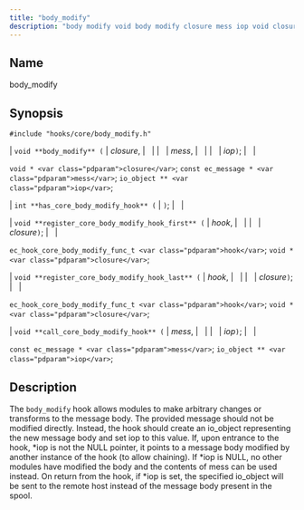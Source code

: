 ```yaml
---
title: "body_modify"
description: "body modify void body modify closure mess iop void closure const ec message mess io object iop int has core body modify hook void register core body modify hook first hook closure ec hook core body modify func t hook void closure void register core body modify hook last hook..."
---
```


<a name="hooks.core.body_modify"></a> 
## Name

body_modify

## Synopsis

`#include "hooks/core/body_modify.h"`

| `void **body_modify** (` | <var class="pdparam">closure</var>, |   |
|   | <var class="pdparam">mess</var>, |   |
|   | <var class="pdparam">iop</var>`)`; |   |

`void * <var class="pdparam">closure</var>`;
`const ec_message * <var class="pdparam">mess</var>`;
`io_object ** <var class="pdparam">iop</var>`;

| `int **has_core_body_modify_hook** (` | `)`; |   |

| `void **register_core_body_modify_hook_first** (` | <var class="pdparam">hook</var>, |   |
|   | <var class="pdparam">closure</var>`)`; |   |

`ec_hook_core_body_modify_func_t <var class="pdparam">hook</var>`;
`void *<var class="pdparam">closure</var>`;

| `void **register_core_body_modify_hook_last** (` | <var class="pdparam">hook</var>, |   |
|   | <var class="pdparam">closure</var>`)`; |   |

`ec_hook_core_body_modify_func_t <var class="pdparam">hook</var>`;
`void *<var class="pdparam">closure</var>`;

| `void **call_core_body_modify_hook** (` | <var class="pdparam">mess</var>, |   |
|   | <var class="pdparam">iop</var>`)`; |   |

`const ec_message * <var class="pdparam">mess</var>`;
`io_object ** <var class="pdparam">iop</var>`;<a name="idp38348176"></a> 
## Description

The `body_modify` hook allows modules to make arbitrary changes or transforms to the message body. The provided message should not be modified directly. Instead, the hook should create an io_object representing the new message body and set iop to this value. If, upon entrance to the hook, *iop is not the NULL pointer, it points to a message body modified by another instance of the hook (to allow chaining). If *iop is NULL, no other modules have modified the body and the contents of mess can be used instead. On return from the hook, if *iop is set, the specified io_object will be sent to the remote host instead of the message body present in the spool.
